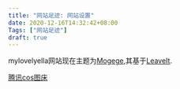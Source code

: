 ```yaml
---
title: "网站足迹: 网站设置"
date: 2020-12-16T14:32:42+08:00
Tags: ["网站足迹"]
draft: true
---
```


mylovelyella网站现在主题为[Mogege](https://github.com/Mogeko/mogege),其基于[LeaveIt](https://liuzhichao.com/2018/hugo-theme-leaveit/).

[腾讯cos图床](https://console.cloud.tencent.com/cos5/bucket)
